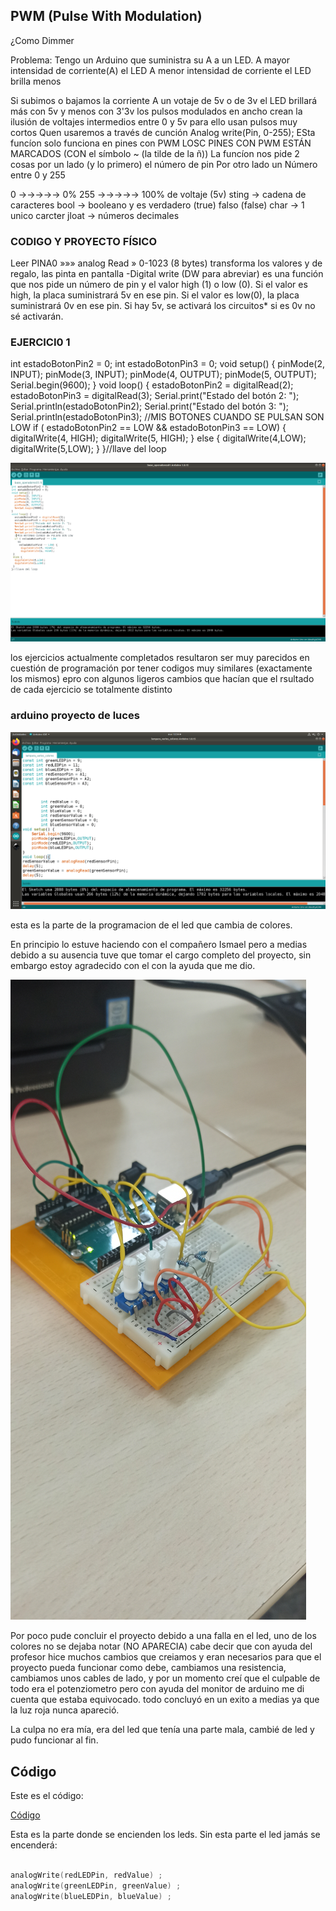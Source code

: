 ## PWM (Pulse With Modulation)

¿Como Dimmer

Problema:
Tengo un Arduino que suministra su A a un LED.
A mayor intensidad de corriente(A) el LED
A menor intensidad de corriente el LED brilla menos



Si subimos o bajamos la corriente 
A  un votaje de 5v o de 3v
el LED brillará más con 5v y menos con 3'3v
los pulsos modulados en ancho crean la ilusión de voltajes intermedios entre 0 y 5v
para ello usan pulsos muy cortos
Quen usaremos a través de cunción
Analog write(Pin, 0-255);
ESta funcíon solo funciona en pines con PWM
LOSC PINES CON PWM ESTÁN MARCADOS (CON el símbolo ~ (la tilde de la ñ))
La funcíon nos pide 2 cosas
por un lado (y lo primero) el número de pin 
Por otro lado un Número entre 0 y 255

0 →→→→→ 0%
255 →→→→→ 100% de voltaje (5v)
sting → cadena de caracteres
bool → booleano y es verdadero (true) falso (false)
char → 1 unico carcter
jloat → números decimales

### CODIGO Y PROYECTO FÍSICO

Leer PINA0
            »»» analog Read » 0-1023 (8 bytes)
transforma los valores
                       y 
                         de regalo, las pinta en pantalla
-Digital write (DW para abreviar) es una función que nos pide un número de pin y el valor high (1) o low (0).
Si el valor es high, la placa suministrará 5v en ese pin.
Si el valor es low(0), la placa suministrará 0v en ese pin.
Si hay 5v, se activará los circuitos* si es 0v no sé activarán.

### EJERCICI0 1

int estadoBotonPin2 = 0;
int estadoBotonPin3 = 0;
void setup() {
  pinMode(2, INPUT);
  pinMode(3, INPUT);
  pinMode(4, OUTPUT);
  pinMode(5, OUTPUT);
  Serial.begin(9600);
}
void loop() {
  estadoBotonPin2 = digitalRead(2);
  estadoBotonPin3 = digitalRead(3);
  Serial.print("Estado del botón 2: ");
  Serial.println(estadoBotonPin2);
  Serial.print("Estado del botón 3: ");
  Serial.println(estadoBotonPin3); 
  //MIS BOTONES CUANDO SE PULSAN SON LOW
  if ( estadoBotonPin2 == LOW
    &&
     estadoBotonPin3 == LOW) {
      digitalWrite(4, HIGH);
      digitalWrite(5, HIGH);
 }
 else {
  digitalWrite(4,LOW);
  digitalWrite(5,LOW);
 }
}//llave del loop


![](https://github.com/Samael696/arduino/blob/main/Captura%20de%20pantalla%20de%202021-11-03%2013-07-26.png?raw=true)

los ejercicios actualmente completados resultaron ser muy parecidos en cuestión de programación por tener codigos muy similares (exactamente los mismos) epro con algunos ligeros cambios que hacían que el rsultado de cada ejercicio se totalmente distinto

### arduino proyecto de luces

![](https://github.com/Samael696/arduino/blob/main/Captura%20de%20pantalla%20de%202021-11-09%2012-34-21.png?raw=true)

esta es la parte de la programacion de el led que cambia de colores.

En principio lo estuve haciendo con el compañero Ismael pero a medias debido a su ausencia tuve que tomar el cargo completo del proyecto, sin embargo estoy agradecido con el con la ayuda que me dio.


![](https://github.com/Samael696/arduino/blob/main/IMG_20211109_135149.jpg?raw=true)


Por poco pude concluir el proyecto debido a una falla en el led, uno de los colores no se dejaba notar (NO APARECIA) cabe decir que con ayuda del profesor hice muchos cambios que creiamos y eran necesarios para que el proyecto pueda funcionar como debe, cambiamos una resistencia, cambiamos unos cables de lado, y por un momento creí que el culpable de todo era el potenziometro pero con ayuda del monitor de arduino me di cuenta que estaba equivocado.
todo concluyó en un exito a medias ya que la luz roja nunca apareció.

La culpa no era mía, era del led que tenía una parte mala, cambié de led y pudo funcionar al fin. 





## Código

Este es el código:

[Código](https://github.com/Samael696/arduino/blob/main/lampara_varios_colores.ino)

Esta es la parte donde se encienden los leds. Sin esta parte el led jamás se encenderá:

```C++

analogWrite(redLEDPin, redValue) ;
analogWrite(greenLEDPin, greenValue) ;
analogWrite(blueLEDPin, blueValue) ;

```






















